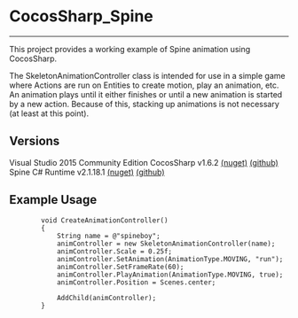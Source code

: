 # CocosSharp_Spine
---
This project provides a working example of Spine animation using CocosSharp.

The SkeletonAnimationController class is intended for use in a simple game where Actions are run on Entities to create motion, play an animation, etc.  An animation plays until it either finishes or until a new animation is started by a new action.  Because of this, stacking up animations is not necessary (at least at this point).

## Versions
Visual Studio 2015 Community Edition
CocosSharp v1.6.2 [(nuget)](https://www.nuget.org/packages/CocosSharp.PCL.Shared/) [(github)](https://github.com/mono/CocosSharp)
Spine C# Runtime v2.1.18.1  [(nuget)](https://www.nuget.org/packages/Spine/) [(github)](https://github.com/EsotericSoftware/spine-runtimes)

## Example Usage

```
        void CreateAnimationController()
        {
            String name = @"spineboy";
            animController = new SkeletonAnimationController(name);
            animController.Scale = 0.25f;
            animController.SetAnimation(AnimationType.MOVING, "run");
            animController.SetFrameRate(60);
            animController.PlayAnimation(AnimationType.MOVING, true);
            animController.Position = Scenes.center;

            AddChild(animController);
        }
```